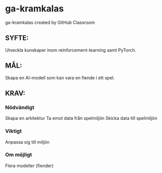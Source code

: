 # ga-kramkalas
ga-kramkalas created by GitHub Classroom

## SYFTE:
Utveckla kunskaper inom reinforcement-learning samt PyTorch.

## MÅL:
Skapa en AI-modell som kan vara en fiende i ett spel.

## KRAV:

### Nödvändigt
Skapa en arkitektur
Ta emot data från spelmiljön
Skicka data till spelmiljön

### Viktigt
Anpassa sig till miljön

### Om möjligt
Flera modeller (fiender)
